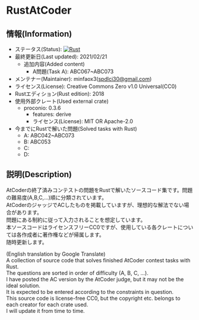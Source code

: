 # RustAtCoder
## 情報(Information)
* ステータス(Status): [![Rust](https://github.com/minfaox3/rust-atcoder/workflows/Rust/badge.svg)](https://github.com/minfaox3/rust-atcoder/actions?query=workflow%3ARust)
* 最終更新日(Last updated): 2021/02/21  
    * 追加内容(Added content)
      * A問題(Task A): ABC067~ABC073
* メンテナー(Maintainer): minfaox3(spdlci30@gmail.com)  
* ライセンス(License): Creative Commons Zero v1.0 Universal(CC0)
* Rustエディション(Rust edition): 2018
* 使用外部クレート(Used external crate)
    * proconio: 0.3.6
      * features: derive
      * ライセンス(License): MIT OR Apache-2.0
* 今までにRustで解いた問題(Solved tasks with Rust)
    * A: ABC042~ABC073
    * B: ABC053
    * C:
    * D:
## 説明(Description)
AtCoderの終了済みコンテストの問題をRustで解いたソースコード集です。問題の難易度(A,B,C,...)順に分類されています。  
AtCoderのジャッジでACしたものを掲載していますが、理想的な解法でない場合があります。  
問題にある制約に従って入力されることを想定しています。  
本ソースコードはライセンスフリーCC0ですが、使用している各クレートについては各作成者に著作権などが帰属します。  
随時更新します。  

(English translation by Google Translate)  
A collection of source code that solves finished AtCoder contest tasks with Rust.  
The questions are sorted in order of difficulty (A, B, C, ...).  
I have posted the AC version by the AtCoder judge, but it may not be the ideal solution.  
It is expected to be entered according to the constraints in question.  
This source code is license-free CC0, but the copyright etc. belongs to each creator for each crate used.  
I will update it from time to time.
